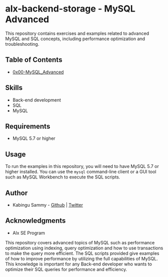# alx-backend-storage - MySQL Advanced

This repository contains exercises and examples related to advanced MySQL and SQL concepts, including performance optimization and troubleshooting.

## Table of Contents
- [0x00-MySQL_Advanced](./0x00-MySQL_Advanced)

## Skills
- Back-end development
- SQL
- MySQL

## Requirements
- MySQL 5.7 or higher

## Usage
To run the examples in this repository, you will need to have MySQL 5.7 or higher installed. You can use the `mysql` command-line client or a GUI tool such as MySQL Workbench to execute the SQL scripts.

## Author
- Kabingu Sammy - [Github](https://github.com/kabingusam) | [Twitter](https://twitter.com/Kabingusammy)

## Acknowledgments
- Alx SE Program

This repository covers advanced topics of MySQL such as performance optimization using indexing, query optimization and how to use transactions to make the query more efficient. The SQL scripts provided give examples of how to improve performance by utilizing the full capabilities of MySQL. This knowledge is important for any Back-end developer who wants to optimize their SQL queries for performance and efficiency.
